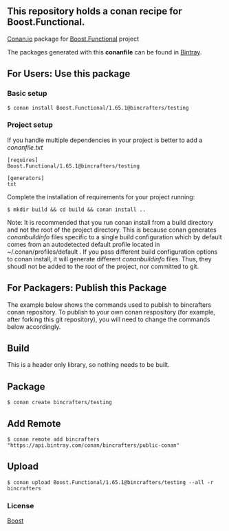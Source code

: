 ## This repository holds a conan recipe for Boost.Functional.

[Conan.io](https://conan.io) package for [Boost.Functional](https://github.com/Boostorg/Functional) project

The packages generated with this **conanfile** can be found in [Bintray](https://bintray.com/bincrafters/public-conan/Boost.Functional%3Abincrafters).

## For Users: Use this package

### Basic setup

    $ conan install Boost.Functional/1.65.1@bincrafters/testing

### Project setup

If you handle multiple dependencies in your project is better to add a *conanfile.txt*

    [requires]
    Boost.Functional/1.65.1@bincrafters/testing

    [generators]
    txt

Complete the installation of requirements for your project running:</small></span>

    $ mkdir build && cd build && conan install ..
	
Note: It is recommended that you run conan install from a build directory and not the root of the project directory.  This is because conan generates *conanbuildinfo* files specific to a single build configuration which by default comes from an autodetected default profile located in ~/.conan/profiles/default .  If you pass different build configuration options to conan install, it will generate different *conanbuildinfo* files.  Thus, they shoudl not be added to the root of the project, nor committed to git. 

## For Packagers: Publish this Package

The example below shows the commands used to publish to bincrafters conan repository. To publish to your own conan respository (for example, after forking this git repository), you will need to change the commands below accordingly. 

## Build  

This is a header only library, so nothing needs to be built.

## Package 

    $ conan create bincrafters/testing
	
## Add Remote

	$ conan remote add bincrafters "https://api.bintray.com/conan/bincrafters/public-conan"

## Upload

    $ conan upload Boost.Functional/1.65.1@bincrafters/testing --all -r bincrafters

### License
[Boost](LICENSE)

